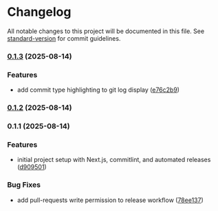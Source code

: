 # Changelog

All notable changes to this project will be documented in this file. See [standard-version](https://github.com/conventional-changelog/standard-version) for commit guidelines.

### [0.1.3](https://github.com/daneel-deimos/poc-commitlint-auto-release/compare/v0.1.2...v0.1.3) (2025-08-14)


### Features

* add commit type highlighting to git log display ([e76c2b9](https://github.com/daneel-deimos/poc-commitlint-auto-release/commit/e76c2b92f09c37df3e7c2bc7c6b3afe5766dfb24))

### [0.1.2](https://github.com/daneel-deimos/poc-commitlint-auto-release/compare/v0.1.1...v0.1.2) (2025-08-14)

### 0.1.1 (2025-08-14)


### Features

* initial project setup with Next.js, commitlint, and automated releases ([d909501](https://github.com/daneel-deimos/poc-commitlint-auto-release/commit/d9095012086627587098a70585f1b7bdc328955e))


### Bug Fixes

* add pull-requests write permission to release workflow ([78ee137](https://github.com/daneel-deimos/poc-commitlint-auto-release/commit/78ee13714d6c94babed844335bcd9cef467853a8))
